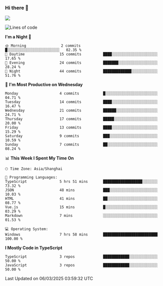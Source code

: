 ### Hi there 👋

<img src="https://github-readme-stats.vercel.app/api/top-langs/?username=lhvision"/>

<!--START_SECTION:waka-->
![Lines of code](https://img.shields.io/badge/From%20Hello%20World%20I%27ve%20Written-70.2%20thousand%20lines%20of%20code-blue)

**I'm a Night 🦉** 

```text
🌞 Morning                2 commits           █░░░░░░░░░░░░░░░░░░░░░░░░   02.35 % 
🌆 Daytime                15 commits          ████░░░░░░░░░░░░░░░░░░░░░   17.65 % 
🌃 Evening                24 commits          ███████░░░░░░░░░░░░░░░░░░   28.24 % 
🌙 Night                  44 commits          █████████████░░░░░░░░░░░░   51.76 % 
```
📅 **I'm Most Productive on Wednesday** 

```text
Monday                   4 commits           █░░░░░░░░░░░░░░░░░░░░░░░░   04.71 % 
Tuesday                  14 commits          ████░░░░░░░░░░░░░░░░░░░░░   16.47 % 
Wednesday                21 commits          ██████░░░░░░░░░░░░░░░░░░░   24.71 % 
Thursday                 17 commits          █████░░░░░░░░░░░░░░░░░░░░   20.00 % 
Friday                   13 commits          ████░░░░░░░░░░░░░░░░░░░░░   15.29 % 
Saturday                 9 commits           ███░░░░░░░░░░░░░░░░░░░░░░   10.59 % 
Sunday                   7 commits           ██░░░░░░░░░░░░░░░░░░░░░░░   08.24 % 
```


📊 **This Week I Spent My Time On** 

```text
🕑︎ Time Zone: Asia/Shanghai

💬 Programming Languages: 
TypeScript               5 hrs 51 mins       ██████████████████░░░░░░░   73.32 % 
JSON                     48 mins             ███░░░░░░░░░░░░░░░░░░░░░░   10.03 % 
HTML                     41 mins             ██░░░░░░░░░░░░░░░░░░░░░░░   08.77 % 
Vue.js                   15 mins             █░░░░░░░░░░░░░░░░░░░░░░░░   03.29 % 
Markdown                 7 mins              ░░░░░░░░░░░░░░░░░░░░░░░░░   01.53 % 

💻 Operating System: 
Windows                  7 hrs 58 mins       █████████████████████████   100.00 % 
```

**I Mostly Code in TypeScript** 

```text
TypeScript               3 repos             ████████████░░░░░░░░░░░░░   50.00 % 
JavaScript               3 repos             ████████████░░░░░░░░░░░░░   50.00 % 
```




 Last Updated on 06/03/2025 03:59:32 UTC
<!--END_SECTION:waka-->
